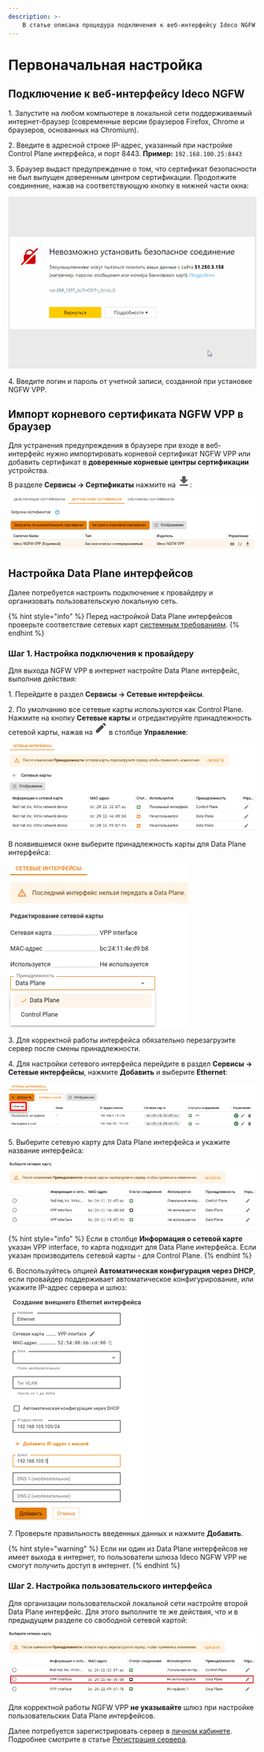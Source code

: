 ```yaml
---
description: >-
    В статье описана процедура подключения к веб-интерфейсу Ideco NGFW VPP и настройки Ethernet-соединения.
---
```


# Первоначальная настройка

## Подключение к веб-интерфейсу Ideco NGFW

1\. Запустите на любом компьютере в локальной сети поддерживаемый интернет-браузер (современные версии браузеров Firefox, Chrome и браузеров, основанных на Chromium).

2\. Введите в адресной строке IP-адрес, указанный при настройке Control Plane интерфейса, и порт 8443.
**Пример:** `192.168.100.25:8443`

3\. Браузер выдаст предупреждение о том, что сертификат безопасности не был выпущен доверенным центром сертификации. Продолжите соединение, нажав на соответствующую кнопку в нижней части окна:

![](/.gitbook/assets/initial-setup-web1.gif)

4\. Введите логин и пароль от учетной записи, созданной при установке NGFW VPP.

## Импорт корневого сертификата NGFW VPP в браузер

Для устранения предупреждения в браузере при входе в веб-интерфейс нужно импортировать корневой сертификат NGFW VPP или добавить сертификат в **доверенные корневые центры сертификации** устройства.\
В разделе **Сервисы -> Сертификаты** нажмите на ![](/.gitbook/assets/icon-download.png):

![](/.gitbook/assets/initial-setup-web2.png)

## Настройка Data Plane интерфейсов

Далее потребуется настроить подключение к провайдеру и организовать пользовательскую локальную сеть.

{% hint style="info" %}
Перед настройкой Data Plane интерфейсов проверьте соответствие сетевых карт [системным требованиям](/general/data-update-source-utm-vpp.md).
{% endhint %}

### Шаг 1. Настройка подключения к провайдеру

Для выхода NGFW VPP в интернет настройте Data Plane интерфейс, выполнив действия:

1\. Перейдите в раздел **Сервисы -> Cетевые интерфейсы**.

2\. По умолчанию все сетевые карты используются как Control Plane. Нажмите на кнопку **Сетевые карты** и отредактируйте принадлежность сетевой карты, нажав на ![](/.gitbook/assets/icon-edit.png) в столбце **Управление**:

![](/.gitbook/assets/initial-setup-web3.png)

В появившемся окне выберите принадлежность карты для Data Plane интерфейса:

![](/.gitbook/assets/initial-setup-web31.png)

3\. Для корректной работы интерфейса обязательно перезагрузите сервер после смены принадлежности.

4\. Для настройки сетевого интерфейса перейдите в раздел **Сервисы -> Cетевые интерфейсы**, нажмите **Добавить** и выберите **Ethernet**:

![](/.gitbook/assets/initial-setup-web4.png)

5\. Выберите сетевую карту для Data Plane интерфейса и укажите название интерфейса:

![](/.gitbook/assets/initial-setup-web5.png)

{% hint style="info" %}
Если в столбце **Информация о сетевой карте** указан VPP interface, то карта подходит для Data Plane интерфейса. Если указан производитель сетевой карты - для Control Plane.
{% endhint %}

6\. Воспользуйтесь опцией **Автоматическая конфигурация через DHCP**, если провайдер поддерживает автоматическое конфигурирование, или укажите IP-адрес сервера и шлюз:
   
![](/.gitbook/assets/initial-setup-web6.png)

7\. Проверьте правильность введенных данных и нажмите **Добавить**.

{% hint style="warning" %}
Если ни один из Data Plane интерфейсов не имеет выхода в интернет, то пользователи шлюза Ideco NGFW VPP не смогут получить доступ в интернет.
{% endhint %}

### Шаг 2. Настройка пользовательского интерфейса

Для организации пользовательской локальной сети настройте второй Data Plane интерфейс. Для этого выполните те же действия, что и в предыдущем разделе со свободной сетевой картой:

![](/.gitbook/assets/initial-setup-web51.png)
 
Для корректной работы NGFW VPP **не указывайте** шлюз при настройке пользовательских Data Plane интерфейсов. 
 
Далее потребуется зарегистрировать сервер в [личном кабинете](https://my.ideco.ru/). Подробнее смотрите в статье [Регистрация сервера](/initial-setup/server-registration.md).